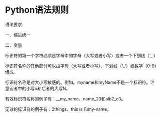 # Python语法规则
语法要求

一、缩进统一

二、变量

标识符的第一个字符必须是字母中的字母（大写或者小写）或者一个下划线（‘_’）

标识符名称的其他部分可以由字母（大写或者小写）、下划线（‘_’）或数字（0-9）组成。

标识符名称是对大小写敏感的。例如。myname和myName不是一个标识符。注意前者中的小写n和后者的大写N。

有效标识符名称的例子有：__my_name、name_23和alb2_c3。

无效的标识符的例子有：2things、this is 和my-name。
